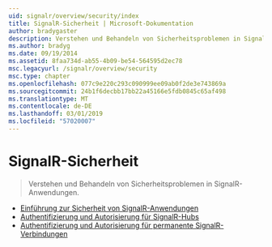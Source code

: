 ```yaml
---
uid: signalr/overview/security/index
title: SignalR-Sicherheit | Microsoft-Dokumentation
author: bradygaster
description: Verstehen und Behandeln von Sicherheitsproblemen in SignalR-Anwendungen.
ms.author: bradyg
ms.date: 09/19/2014
ms.assetid: 8faa734d-ab55-4b09-be54-564595d2ec78
msc.legacyurl: /signalr/overview/security
msc.type: chapter
ms.openlocfilehash: 077c9e220c293c090999ee09ab0f2de3e743869a
ms.sourcegitcommit: 24b1f6decbb17bb22a45166e5fdb0845c65af498
ms.translationtype: MT
ms.contentlocale: de-DE
ms.lasthandoff: 03/01/2019
ms.locfileid: "57020007"
---
```

<a name="signalr-security"></a>SignalR-Sicherheit
====================
> Verstehen und Behandeln von Sicherheitsproblemen in SignalR-Anwendungen.


- [Einführung zur Sicherheit von SignalR-Anwendungen](introduction-to-security.md)
- [Authentifizierung und Autorisierung für SignalR-Hubs](hub-authorization.md)
- [Authentifizierung und Autorisierung für permanente SignalR-Verbindungen](persistent-connection-authorization.md)
